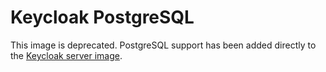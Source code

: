 # Keycloak PostgreSQL

This image is deprecated. PostgreSQL support has been added directly to the [Keycloak server image](https://hub.docker.com/r/jboss/keycloak/).